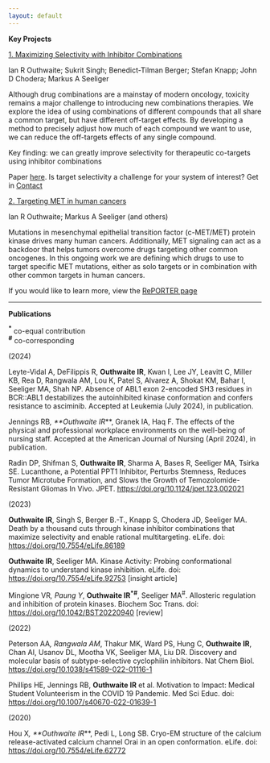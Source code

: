 ```yaml
---
layout: default
---
```


**Key Projects**

<ins>1. Maximizing Selectivity with Inhibitor Combinations</ins>

Ian R Outhwaite; Sukrit Singh; Benedict-Tilman Berger; Stefan Knapp; John D Chodera; Markus A Seeliger

Although drug combinations are a mainstay of modern oncology, toxicity remains a major challenge to introducing new combinations therapies. We explore the idea of using combinations of different compounds that all share a common target, but have different off-target effects. By developing a method to precisely adjust how much of each compound we want to use, we can reduce the off-targets effects of any single compound.   

Key finding: we can greatly improve selectivity for therapeutic co-targets using inhibitor combinations

Paper <a href = "https://elifesciences.org/articles/86189">here</a>. Is target selectivity a challenge for your system of interest? Get in [Contact](./Contact)

<ins>2. Targeting MET in human cancers</ins>

Ian R Outhwaite; Markus A Seeliger (and others)

Mutations in mesenchymal epithelial transition factor (c-MET/MET) protein kinase drives many human cancers. Additionally, MET signaling can act as a backdoor that helps tumors overcome drugs targeting other common oncogenes. In this ongoing work we are defining which drugs to use to target specific MET mutations, either as solo targets or in combination with other common targets in human cancers.

If you would like to learn more, view the <a href = "https://reporter.nih.gov/search/wId_jHAfj0aCcvuVjx4Obw/project-details/10824590">RePORTER page</a>

<div style="border-bottom: 1px solid #333;"></div>


**Publications**

**<sup>*</sup>** co-equal contribution   
**<sup>#</sup>** co-corresponding

(2024)

Leyte-Vidal A, DeFilippis R, **Outhwaite IR**, Kwan I, Lee JY, Leavitt C, Miller KB, Rea D, Rangwala AM, Lou K, Patel S, Alvarez A, Shokat KM, Bahar I, Seeliger MA, Shah NP. Absence of ABL1 exon 2-encoded SH3 residues in BCR::ABL1 destabilizes the autoinhibited kinase conformation and confers resistance to asciminib. Accepted at Leukemia (July 2024), in publication.

Jennings RB<sup>*</sup>,  **Outhwaite IR<sup>*</sup>**, Granek IA, Haq F. The effects of the physical and professional workplace environments on the well-being of nursing staff. Accepted at the American Journal of Nursing (April 2024), in publication.

Radin DP, Shifman S, **Outhwaite IR**, Sharma A, Bases R, Seeliger MA, Tsirka SE. Lucanthone, a Potential PPT1 Inhibitor, Perturbs Stemness, Reduces Tumor Microtube Formation, and Slows the Growth of Temozolomide-Resistant Gliomas In Vivo. JPET. https://doi.org/10.1124/jpet.123.002021

(2023)

**Outhwaite IR**, Singh S, Berger B.-T., Knapp S, Chodera JD, Seeliger MA. Death by a thousand cuts through kinase inhibitor combinations that maximize selectivity and enable rational multitargeting. eLife. doi: https://doi.org/10.7554/eLife.86189

**Outhwaite IR**, Seeliger MA. Kinase Activity: Probing conformational dynamics to understand kinase inhibition. eLife. doi: https://doi.org/10.7554/eLife.92753 [insight article]

Mingione VR<sup>*</sup>, Paung Y<sup>*</sup>, **Outhwaite IR<sup>*#</sup>**, Seeliger MA<sup>#</sup>. Allosteric regulation and inhibition of protein kinases. Biochem Soc Trans. doi: https://doi.org/10.1042/BST20220940 [review]

(2022)

Peterson AA<sup>*</sup>, Rangwala AM<sup>*</sup>, Thakur MK, Ward PS, Hung C, **Outhwaite IR**, Chan AI, Usanov DL, Mootha VK, Seeliger MA, Liu DR. Discovery and molecular basis of subtype-selective cyclophilin inhibitors. Nat Chem Biol. https://doi.org/10.1038/s41589-022-01116-1

Phillips HE, Jennings RB, **Outhwaite IR** et al. Motivation to Impact: Medical Student Volunteerism in the COVID 19 Pandemic. Med Sci Educ. doi: https://doi.org/10.1007/s40670-022-01639-1

(2020)

Hou X<sup>*</sup>, **Outhwaite IR<sup>*</sup>**, Pedi L, Long SB. Cryo-EM structure of the calcium release-activated calcium channel Orai in an open conformation. eLife. doi: https://doi.org/10.7554/eLife.62772